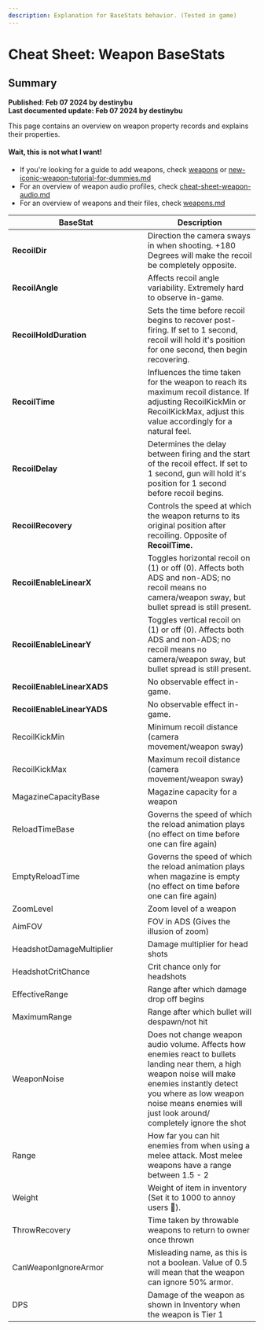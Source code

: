 ```yaml
---
description: Explanation for BaseStats behavior. (Tested in game)
---
```


# Cheat Sheet: Weapon BaseStats

## Summary

&#x20;**Published: Feb 07 2024 by destinybu**\
**Last documented update: Feb 07 2024 by destinybu**

This page contains an overview on weapon property records and explains their properties.

#### Wait, this is not what I want!

* If you're looking for a guide to add weapons, check [weapons](../../../modding-guides/items-equipment/adding-new-items/weapons/ "mention") or  [new-iconic-weapon-tutorial-for-dummies.md](../../../modding-guides/items-equipment/adding-new-items/weapons/new-iconic-weapon-tutorial-for-dummies.md "mention")
* For an overview of weapon audio profiles, check [cheat-sheet-weapon-audio.md](cheat-sheet-weapon-audio.md "mention")
* For an overview of weapons and their files, check [weapons.md](../../equipment/weapons.md "mention")

<table data-full-width="false"><thead><tr><th width="260">BaseStat</th><th>Description</th></tr></thead><tbody><tr><td><strong>RecoilDir</strong></td><td>Direction the camera sways in when shooting. +180 Degrees will make the recoil be completely opposite.</td></tr><tr><td><strong>RecoilAngle</strong></td><td>Affects recoil angle variability. Extremely hard to observe in-game.</td></tr><tr><td><strong>RecoilHoldDuration</strong></td><td>Sets the time before recoil begins to recover post-firing. If set to 1 second, recoil will hold it's position for one second, then begin recovering.</td></tr><tr><td><strong>RecoilTime</strong></td><td>Influences the time taken for the weapon to reach its maximum recoil distance. If adjusting RecoilKickMin or RecoilKickMax, adjust this value accordingly for a natural feel.</td></tr><tr><td><strong>RecoilDelay</strong></td><td>Determines the delay between firing and the start of the recoil effect. If set to 1 second, gun will hold it's position for 1 second before recoil begins.</td></tr><tr><td><strong>RecoilRecovery</strong></td><td>Controls the speed at which the weapon returns to its original position after recoiling. Opposite of <strong>RecoilTime.</strong></td></tr><tr><td><strong>RecoilEnableLinearX</strong></td><td>Toggles horizontal recoil on (1) or off (0). Affects both ADS and non-ADS; no recoil means no camera/weapon sway, but bullet spread is still present.</td></tr><tr><td><strong>RecoilEnableLinearY</strong></td><td>Toggles vertical recoil on (1) or off (0). Affects both ADS and non-ADS; no recoil means no camera/weapon sway, but bullet spread is still present.</td></tr><tr><td><strong>RecoilEnableLinearXADS</strong></td><td>No observable effect in-game.</td></tr><tr><td><strong>RecoilEnableLinearYADS</strong></td><td>No observable effect in-game.</td></tr><tr><td>RecoilKickMin</td><td>Minimum recoil distance (camera movement/weapon sway)</td></tr><tr><td>RecoilKickMax</td><td>Maximum recoil distance (camera movement/weapon sway)</td></tr><tr><td>MagazineCapacityBase</td><td>Magazine capacity for a weapon</td></tr><tr><td>ReloadTimeBase</td><td>Governs the speed of which the reload animation plays (no effect on time before one can fire again)</td></tr><tr><td>EmptyReloadTime</td><td>Governs the speed of which the reload animation plays when magazine is empty (no effect on time before one can fire again)</td></tr><tr><td>ZoomLevel</td><td>Zoom level of a weapon</td></tr><tr><td>AimFOV</td><td>FOV in ADS (Gives the illusion of zoom)</td></tr><tr><td>HeadshotDamageMultiplier</td><td>Damage multiplier for head shots</td></tr><tr><td>HeadshotCritChance</td><td>Crit chance only for headshots</td></tr><tr><td>EffectiveRange</td><td>Range after which damage drop off begins</td></tr><tr><td>MaximumRange</td><td>Range after which bullet will despawn/not hit</td></tr><tr><td>WeaponNoise</td><td>Does not change weapon audio volume. Affects how enemies react to bullets landing near them, a high weapon noise will make enemies instantly detect you where as low weapon noise means enemies will just look around/ completely ignore the shot</td></tr><tr><td>Range</td><td>How far you can hit enemies from when using a melee attack. Most melee weapons have a range between 1.5 - 2</td></tr><tr><td>Weight</td><td>Weight of item in inventory (Set it to 1000 to annoy users 🤣).</td></tr><tr><td>ThrowRecovery</td><td>Time taken by throwable weapons to return to owner once thrown</td></tr><tr><td>CanWeaponIgnoreArmor</td><td>Misleading name, as this is not a boolean. Value of 0.5 will mean that the weapon can ignore 50% armor.</td></tr><tr><td>DPS</td><td>Damage of the weapon as shown in Inventory when the weapon is Tier 1</td></tr></tbody></table>
